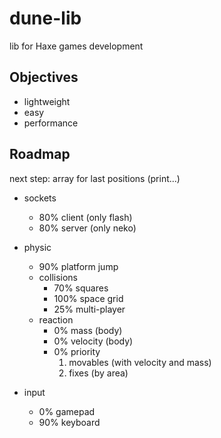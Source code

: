 # dune-lib

lib for Haxe games development

Objectives
---

* lightweight
* easy
* performance


Roadmap
---

next step: array for last positions (print...)


* sockets
	* 80% client (only flash)
	* 80% server (only neko)

* physic
	* 90% platform jump
	* collisions
		* 70% squares
		* 100% space grid
		* 25% multi-player
	* reaction
		* 0% mass (body)
		* 0% velocity (body)
		* 0% priority
			1. movables (with velocity and mass)
			2. fixes (by area)
* input
	* 0% gamepad
	* 90% keyboard
	